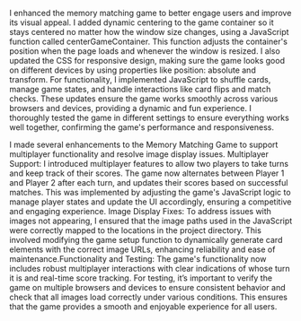 I enhanced the memory matching game to better engage users and improve its visual appeal. I added dynamic centering to the game container so it stays centered no matter how the window size changes, using a JavaScript function called centerGameContainer. This function adjusts the container's position when the page loads and whenever the window is resized. I also updated the CSS for responsive design, making sure the game looks good on different devices by using properties like position: absolute and transform. For functionality, I implemented JavaScript to shuffle cards, manage game states, and handle interactions like card flips and match checks. These updates ensure the game works smoothly across various browsers and devices, providing a dynamic and fun experience. I thoroughly tested the game in different settings to ensure everything works well together, confirming the game's performance and responsiveness.

I made several enhancements to the Memory Matching Game to support multiplayer functionality and resolve image display issues. Multiplayer Support: I introduced multiplayer features to allow two players to take turns and keep track of their scores. The game now alternates between Player 1 and Player 2 after each turn, and updates their scores based on successful matches. This was implemented by adjusting the game's JavaScript logic to manage player states and update the UI accordingly, ensuring a competitive and engaging experience. Image Display Fixes: To address issues with images not appearing, I ensured that the image paths used in the JavaScript were correctly mapped to the locations in the project directory. This involved modifying the game setup function to dynamically generate card elements with the correct image URLs, enhancing reliability and ease of maintenance.Functionality and Testing: The game's functionality now includes robust multiplayer interactions with clear indications of whose turn it is and real-time score tracking. For testing, it’s important to verify the game on multiple browsers and devices to ensure consistent behavior and check that all images load correctly under various conditions. This ensures that the game provides a smooth and enjoyable experience for all users.

